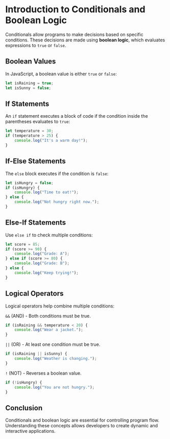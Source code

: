 Introduction to Conditionals and Boolean Logic
==============================================

Conditionals allow programs to make decisions based on specific conditions. These decisions are made using **boolean logic**, which evaluates expressions to `true` or `false`.

Boolean Values
--------------

In JavaScript, a boolean value is either `true` or `false`:

```javascript
let isRaining = true;
let isSunny = false;
```

If Statements
-------------

An `if` statement executes a block of code if the condition inside the parentheses evaluates to `true`:
```javascript
let temperature = 30;
if (temperature > 25) { 
    console.log("It's a warm day!"); 
}
```
If-Else Statements
------------------

The `else` block executes if the condition is `false`:
```javascript
let isHungry = false;
if (isHungry) {
    console.log("Time to eat!");
} else {
    console.log("Not hungry right now.");
}
```
Else-If Statements
------------------

Use `else if` to check multiple conditions:
```javascript
let score = 85;
if (score >= 90) {
    console.log("Grade: A");
} else if (score >= 80) {
    console.log("Grade: B");
} else {
    console.log("Keep trying!");
}
```
Logical Operators
-----------------

Logical operators help combine multiple conditions:

`&&` (AND) - Both conditions must be true.
```javascript
if (isRaining && temperature < 20) {
    console.log("Wear a jacket.");
}
```
`||` (OR) - At least one condition must be true.
```javascript
if (isRaining || isSunny) {
    console.log("Weather is changing.");
}
```
`!` (NOT) - Reverses a boolean value.
```javascript
if (!isHungry) {
    console.log("You are not hungry.");
}
```
Conclusion
----------

Conditionals and boolean logic are essential for controlling program flow. Understanding these concepts allows developers to create dynamic and interactive applications.
